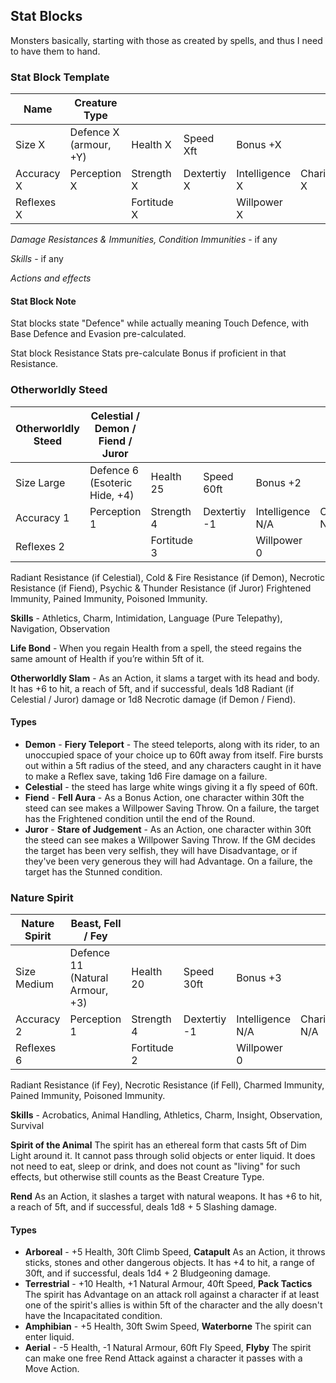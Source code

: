 ## Stat Blocks

Monsters basically, starting with those as created by spells, and thus I need to have them to hand.

### Stat Block Template
| Name | Creature Type | | | | |
| --- | --- | --- | --- | --- | --- |
| Size X | Defence X (armour, +Y) | Health X | Speed Xft | Bonus +X |
| Accuracy X | Perception X | Strength X | Dextertiy X | Intelligence X | Charisma X |
| Reflexes X | | Fortitude X | | Willpower X |

*Damage Resistances & Immunities, Condition Immunities* - if any

*Skills* - if any

*Actions and effects*

#### Stat Block Note
Stat blocks state "Defence" while actually meaning Touch Defence, with Base Defence and Evasion pre-calculated.

Stat block Resistance Stats pre-calculate Bonus if proficient in that Resistance.

### Otherworldly Steed
| Otherworldly Steed | Celestial / Demon / Fiend / Juror | | | | |
| --- | --- | --- | --- | --- | --- |
| Size Large | Defence 6 (Esoteric Hide, +4) | Health 25 | Speed 60ft | Bonus +2 |
| Accuracy 1 | Perception 1 | Strength 4 | Dextertiy -1 | Intelligence N/A | Charisma N/A |
| Reflexes 2 | | Fortitude 3 | | Willpower 0 |

Radiant Resistance (if Celestial), Cold & Fire Resistance (if Demon), Necrotic Resistance (if Fiend), Psychic & Thunder Resistance (if Juror) Frightened Immunity, Pained Immunity, Poisoned Immunity.

**Skills** - Athletics, Charm, Intimidation, Language (Pure Telepathy), Navigation, Observation

**Life Bond** - When you regain Health from a spell, the steed regains the same amount of Health if you’re within 5ft of it.

**Otherworldly Slam** - As an Action, it slams a target with its head and body. It has +6 to hit, a reach of 5ft, and if successful, deals 1d8 Radiant (if Celestial / Juror) damage or 1d8 Necrotic damage (if Demon / Fiend).

#### Types
- **Demon** - **Fiery Teleport** - The steed teleports, along with its rider, to an unoccupied space of your choice up to 60ft away from itself. Fire bursts out within a 5ft radius of the steed, and any characters caught in it have to make a Reflex save, taking 1d6 Fire damage on a failure.
- **Celestial** - the steed has large white wings giving it a fly speed of 60ft.
- **Fiend** - **Fell Aura** - As a Bonus Action, one character within 30ft the steed can see makes a Willpower Saving Throw. On a failure, the target has the Frightened condition until the end of the Round.
- **Juror** - **Stare of Judgement** - As an Action, one character within 30ft the steed can see makes a Willpower Saving Throw. If the GM decides the target has been very selfish, they will have Disadvantage, or if they've been very generous they will had Advantage. On a failure, the target has the Stunned condition.

### Nature Spirit

| Nature Spirit | Beast, Fell / Fey | | | | |
| --- | --- | --- | --- | --- | --- |
| Size Medium | Defence 11 (Natural Armour, +3) | Health 20 | Speed 30ft | Bonus +3 |
| Accuracy 2 | Perception 1 | Strength 4 | Dextertiy -1 | Intelligence N/A | Charisma N/A |
| Reflexes 6 | | Fortitude 2 | | Willpower 0 |

Radiant Resistance (if Fey), Necrotic Resistance (if Fell), Charmed Immunity, Pained Immunity, Poisoned Immunity.

**Skills** - Acrobatics, Animal Handling, Athletics, Charm, Insight, Observation, Survival

**Spirit of the Animal** The spirit has an ethereal form that casts 5ft of Dim Light around it. It cannot pass through solid objects or enter liquid. It does not need to eat, sleep or drink, and does not count as "living" for such effects, but otherwise still counts as the Beast Creature Type.

**Rend** As an Action, it slashes a target with natural weapons. It has +6 to hit, a reach of 5ft, and if successful, deals 1d8 + 5 Slashing damage.

#### Types
- **Arboreal** - +5 Health, 30ft Climb Speed, **Catapult** As an Action, it throws sticks, stones and other dangerous objects. It has +4 to hit, a range of 30ft, and if successful, deals 1d4 + 2 Bludgeoning damage.
- **Terrestrial** - +10 Health, +1 Natural Armour, 40ft Speed, **Pack Tactics** The spirit has Advantage on an attack roll against a character if at least one of the spirit's allies is within 5ft of the character and the ally doesn't have the Incapacitated condition.
- **Amphibian** - +5 Health, 30ft Swim Speed, **Waterborne** The spirit can enter liquid.
- **Aerial** - -5 Health, -1 Natural Armour, 60ft Fly Speed, **Flyby** The spirit can make one free Rend Attack against a character it passes with a Move Action.